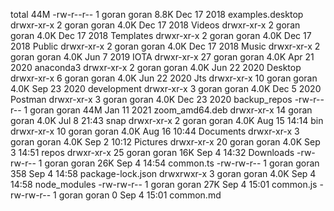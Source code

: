 total 44M
-rw-r--r--  1 goran goran 8.8K Dec 17  2018 examples.desktop
drwxr-xr-x  2 goran goran 4.0K Dec 17  2018 Videos
drwxr-xr-x  2 goran goran 4.0K Dec 17  2018 Templates
drwxr-xr-x  2 goran goran 4.0K Dec 17  2018 Public
drwxr-xr-x  2 goran goran 4.0K Dec 17  2018 Music
drwxr-xr-x  2 goran goran 4.0K Jun  7  2019 IOTA
drwxr-xr-x 27 goran goran 4.0K Apr 21  2020 anaconda3
drwxr-xr-x  2 goran goran 4.0K Jun 22  2020 Desktop
drwxr-xr-x  6 goran goran 4.0K Jun 22  2020 Jts
drwxr-xr-x 10 goran goran 4.0K Sep 23  2020 development
drwxr-xr-x  3 goran goran 4.0K Dec  5  2020 Postman
drwxr-xr-x  3 goran goran 4.0K Dec 23  2020 backup_repos
-rw-r--r--  1 goran goran  44M Jan 11  2021 zoom_amd64.deb
drwxr-xr-x 14 goran goran 4.0K Jul  8 21:43 snap
drwxr-xr-x  2 goran goran 4.0K Aug 15 14:14 bin
drwxr-xr-x 10 goran goran 4.0K Aug 16 10:44 Documents
drwxr-xr-x  3 goran goran 4.0K Sep  2 10:12 Pictures
drwxr-xr-x 20 goran goran 4.0K Sep  3 14:51 repos
drwxr-xr-x 25 goran goran  16K Sep  4 14:32 Downloads
-rw-rw-r--  1 goran goran  26K Sep  4 14:54 common.ts
-rw-rw-r--  1 goran goran  358 Sep  4 14:58 package-lock.json
drwxrwxr-x  3 goran goran 4.0K Sep  4 14:58 node_modules
-rw-rw-r--  1 goran goran  27K Sep  4 15:01 common.js
-rw-rw-r--  1 goran goran    0 Sep  4 15:01 common.md
